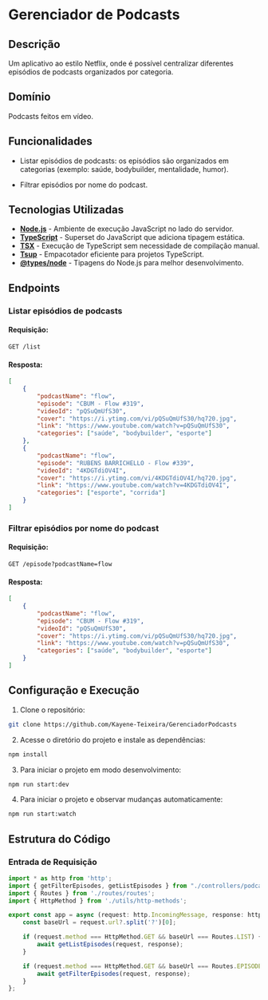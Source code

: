 # Gerenciador de Podcasts

## Descrição
Um aplicativo ao estilo Netflix, onde é possível centralizar diferentes episódios de podcasts organizados por categoria.

## Domínio
Podcasts feitos em vídeo.

## Funcionalidades
- Listar episódios de podcasts: os episódios são organizados em categorias (exemplo: saúde, bodybuilder, mentalidade, humor).

- Filtrar episódios por nome do podcast.

## Tecnologias Utilizadas  
- **[Node.js](https://nodejs.org/)** - Ambiente de execução JavaScript no lado do servidor.  
- **[TypeScript](https://www.typescriptlang.org/)** - Superset do JavaScript que adiciona tipagem estática.  
- **[TSX](https://github.com/esbuild-kit/tsx)** - Execução de TypeScript sem necessidade de compilação manual.  
- **[Tsup](https://tsup.egoist.dev/)** - Empacotador eficiente para projetos TypeScript.  
- **[@types/node](https://www.npmjs.com/package/@types/node)** - Tipagens do Node.js para melhor desenvolvimento.  

## Endpoints

### Listar episódios de podcasts

#### Requisição:
```http
GET /list
```

#### Resposta:
```json
[
    {
        "podcastName": "flow",
        "episode": "CBUM - Flow #319",
        "videoId": "pQSuQmUfS30",
        "cover": "https://i.ytimg.com/vi/pQSuQmUfS30/hq720.jpg",
        "link": "https://www.youtube.com/watch?v=pQSuQmUfS30",
        "categories": ["saúde", "bodybuilder", "esporte"]
    },
    {
        "podcastName": "flow",
        "episode": "RUBENS BARRICHELLO - Flow #339",
        "videoId": "4KDGTdiOV4I",
        "cover": "https://i.ytimg.com/vi/4KDGTdiOV4I/hq720.jpg",
        "link": "https://www.youtube.com/watch?v=4KDGTdiOV4I",
        "categories": ["esporte", "corrida"]
    }
]
```

### Filtrar episódios por nome do podcast

#### Requisição:
```http
GET /episode?podcastName=flow
```

#### Resposta:
```json
[
    {
        "podcastName": "flow",
        "episode": "CBUM - Flow #319",
        "videoId": "pQSuQmUfS30",
        "cover": "https://i.ytimg.com/vi/pQSuQmUfS30/hq720.jpg",
        "link": "https://www.youtube.com/watch?v=pQSuQmUfS30",
        "categories": ["saúde", "bodybuilder", "esporte"]
    }
]
```

## Configuração e Execução

1. Clone o repositório:
```sh
git clone https://github.com/Kayene-Teixeira/GerenciadorPodcasts
```

2. Acesse o diretório do projeto e instale as dependências:
```sh
npm install
```

3. Para iniciar o projeto em modo desenvolvimento:
```sh
npm run start:dev
```

4. Para iniciar o projeto e observar mudanças automaticamente:
```sh
npm run start:watch
```

## Estrutura do Código

### Entrada de Requisição
```ts
import * as http from 'http';
import { getFilterEpisodes, getListEpisodes } from "./controllers/podcasts-controller";
import { Routes } from './routes/routes';
import { HttpMethod } from './utils/http-methods';

export const app = async (request: http.IncomingMessage, response: http.ServerResponse) => {
    const baseUrl = request.url?.split('?')[0];

    if (request.method === HttpMethod.GET && baseUrl === Routes.LIST) {
        await getListEpisodes(request, response);
    }

    if (request.method === HttpMethod.GET && baseUrl === Routes.EPISODE) {
        await getFilterEpisodes(request, response);
    }
};
```